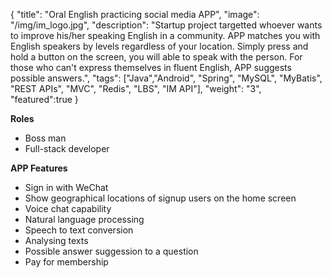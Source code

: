 {
  "title": "Oral English practicing social media APP",
  "image": "/img/im_logo.jpg",
  "description": "Startup project targetted whoever wants to improve his/her speaking English in a community. APP matches you with English speakers by levels regardless of your location. Simply press and hold a button on the screen, you will able to speak with the person. For those who can't express themselves in fluent English, APP suggests possible answers.",
  "tags": ["Java","Android", "Spring", "MySQL", "MyBatis", "REST APIs", "MVC", "Redis", "LBS", "IM API"],
  "weight": "3",
  "featured":true
}

**Roles**

- Boss man
- Full-stack developer

**APP Features**

- Sign in with WeChat
- Show geographical locations of signup users on the home screen
- Voice chat capability
- Natural language processing
- Speech to text conversion
- Analysing texts
- Possible answer suggession to a question
- Pay for membership